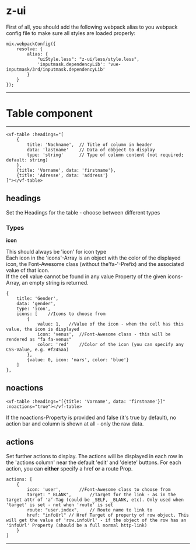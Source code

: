 # z-ui

First of all, you should add the following webpack alias to you webpack config file to make sure all styles
are loaded properly:

```
mix.webpackConfig({
	resolve: {
		alias: {
			"uiStyle.less": "z-ui/less/style.less",
			'inputmask.dependencyLib': 'vue-inputmask/3rd/inputmask.dependencyLib'
		}
	}
});
```
___
# Table component
___
```
<vf-table :headings="[
	{
		title: 'Nachname',	// Title of column in header
		data: 'lastname'	// Data of obbject to display
		type: 'string'		// Type of column content (not required; default: string)
	},
	{title: 'Vorname', data: 'firstname'},
	{title: 'Adresse', data: 'address'}
]"></vf-table>
```

## headings
Set the Headings for the table - choose between different types

### Types
**icon**  

This should always be 'icon' for icon type  
Each icon in the 'icons'-Array is an object with the color of the displayed icon, the Font-Awesome class (without the'fa-'-Prefix) and the associated value of that icon.  
If the cell value cannot be found in any value Property of the given icons-Array, an empty string is returned.

```
{
	title: 'Gender',
	data: 'gender',
	type: 'icon',
	icons: [	//Icons to choose from
		{
			value: 1,	//Value of the icon - when the cell has this value, the icon is displayed
			icon: 'venus',	//Font-Awesome class - this will be rendered as "fa fa-venus"
			color: 'red'	//Color of the icon (you can specify any CSS-Value, e.g. #f245aa)
		},
		{value: 0, icon: 'mars', color: 'blue'}
	]
},
```

## noactions
```
<vf-table :headings="[{title: 'Vorname', data: 'firstname'}]" :noactions="true"></vf-table>
```
If the noactions-Property is provided and false (it's true by default), no action bar and column is shown at all - only the raw data.

## actions
Set further actions to display. The actions will be displayed in each row in the 'actions column' near the default 'edit' and 'delete' buttons. For each action, you can **either** specify a href **or** a route Prop.
```
actions: [
	{
		icon: 'user',		//Font-Awesome class to choose from
		target: "_BLANK",		//Target for the link - as in the target attr of 'a'-Tag (could be _SELF, _BLANK, etc). Only used when 'target' is set - not when 'route' is set
		route: "user.index",	// Route name to link to
		href: "infoUrl"	// Href Target of property of row object. This will get the value of 'row.infoUrl' - if the object of the row has an 'infoUrl' Property (should be a full normal http-link)
	}
]
```
___
